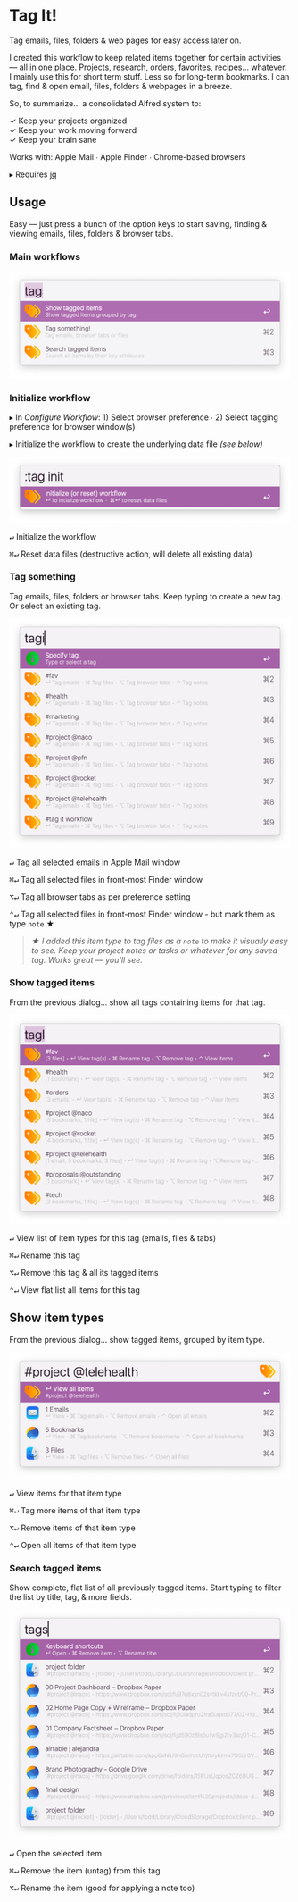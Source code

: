 # Tag It!

Tag emails, files, folders & web pages for easy access later on.

I created this workflow to keep related items together for certain activities — all in one place. Projects, research, orders, favorites, recipes... whatever. I mainly use this for short term stuff. Less so for long-term bookmarks. I can tag, find & open email, files, folders & webpages in a breeze. 

So, to summarize... a consolidated Alfred system to:  

✓  Keep your projects organized  
✓  Keep your work moving forward  
✓  Keep your brain sane

Works with: Apple Mail ∙ Apple Finder ∙ Chrome-based browsers

▸ Requires [jq](https://formulae.brew.sh/formula/jq)

## Usage

Easy — just press a bunch of the option keys to start saving, finding & viewing emails, files, folders & browser tabs. 

### Main workflows

![image-20250509211540846](assets/image-20250509211540846.png)  

### Initialize workflow

▸ In *Configure Workflow*: 1) Select browser preference ∙ 2) Select tagging preference for browser window(s)

▸ Initialize the workflow to create the underlying data file *(see below)*

![image-20250509205555344](assets/image-20250509205555344.png) 

<kbd>↵</kbd>  Initialize the workflow

<kbd>⌘</kbd><kbd>↵</kbd> Reset data files (destructive action, will delete all existing data)

### Tag something

Tag emails, files, folders or browser tabs. Keep typing to create a new tag. Or select an existing tag.

![image-20250516140908870](assets/image-20250516140908870.png)  

<kbd>↵</kbd>  Tag all selected emails in Apple Mail window

<kbd>⌘</kbd><kbd>↵</kbd> Tag all selected files in front-most Finder window

<kbd>⌥</kbd><kbd>↵</kbd> Tag all browser tabs as per preference setting

<kbd>⌃</kbd><kbd>↵</kbd> Tag all selected files in front-most Finder window - but mark them as type `note` ★

>  *★ I added this item type to tag files as a `note` to make it visually easy to see. Keep your project notes or tasks or whatever for any saved tag. Works great — you'll see.*

### Show tagged items

From the previous dialog... show all tags containing items for that tag.

![image-20250509221638765](assets/image-20250509221638765.png) 

<kbd>↵</kbd>  View list of item types for this tag (emails, files & tabs)

<kbd>⌘</kbd><kbd>↵</kbd> Rename this tag

<kbd>⌥</kbd><kbd>↵</kbd> Remove this tag & all its tagged items

<kbd>⌃</kbd><kbd>↵</kbd> View flat list all items for this tag

## Show item types

From the previous dialog... show tagged items, grouped by item type.

![image-20250511163058886](assets/image-20250511163058886.png) 

<kbd>↵</kbd>  View items for that item type

<kbd>⌘</kbd><kbd>↵</kbd>  Tag more items of that item type

<kbd>⌥</kbd><kbd>↵</kbd>  Remove items of that item type

<kbd>⌃</kbd><kbd>↵</kbd>  Open all items of that item type

### Search tagged items

Show complete, flat list of all previously tagged items. Start typing to filter the list by title, tag, & more fields.

 ![image-20250512152357689](assets/image-20250512152357689.png) 

<kbd>↵</kbd>  Open the selected item

<kbd>⌘</kbd><kbd>↵</kbd> Remove the item (untag) from this tag

<kbd>⌥</kbd><kbd>↵</kbd> Rename the item (good for applying a note too)

